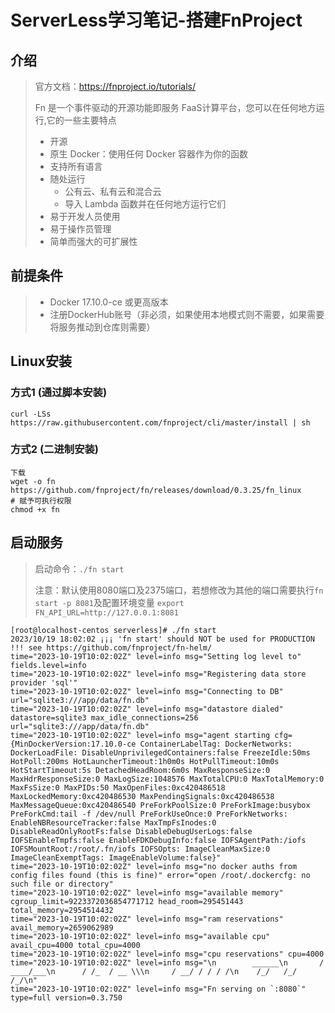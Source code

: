 # ServerLess学习笔记-搭建FnProject

## 介绍

> 官方文档：https://fnproject.io/tutorials/
>
> Fn 是一个事件驱动的开源功能即服务 FaaS计算平台，您可以在任何地方运行,它的一些主要特点
>
> - 开源
> - 原生 Docker：使用任何 Docker 容器作为你的函数
> - 支持所有语言
> - 随处运行
>     - 公有云、私有云和混合云
>     - 导入 Lambda 函数并在任何地方运行它们
> - 易于开发人员使用
> - 易于操作员管理
> - 简单而强大的可扩展性

## 前提条件

> - Docker 17.10.0-ce 或更高版本
> - 注册DockerHub账号（非必须，如果使用本地模式则不需要，如果需要将服务推动到仓库则需要）

## Linux安装

### 方式1 (通过脚本安装)

```shell
curl -LSs https://raw.githubusercontent.com/fnproject/cli/master/install | sh
```

### 方式2 (二进制安装)

```shell
下载
wget -o fn https://github.com/fnproject/fn/releases/download/0.3.25/fn_linux
# 赋予可执行权限
chmod +x fn
```

## 启动服务

> 启动命令：`./fn start`
>
> 注意：默认使用8080端口及2375端口，若想修改为其他的端口需要执行`fn start -p 8081`及配置环境变量 `export FN_API_URL=http://127.0.0.1:8081`

```
[root@localhost-centos serverless]# ./fn start
2023/10/19 18:02:02 ¡¡¡ 'fn start' should NOT be used for PRODUCTION !!! see https://github.com/fnproject/fn-helm/
time="2023-10-19T10:02:02Z" level=info msg="Setting log level to" fields.level=info
time="2023-10-19T10:02:02Z" level=info msg="Registering data store provider 'sql'"
time="2023-10-19T10:02:02Z" level=info msg="Connecting to DB" url="sqlite3:///app/data/fn.db"
time="2023-10-19T10:02:02Z" level=info msg="datastore dialed" datastore=sqlite3 max_idle_connections=256 url="sqlite3:///app/data/fn.db"
time="2023-10-19T10:02:02Z" level=info msg="agent starting cfg={MinDockerVersion:17.10.0-ce ContainerLabelTag: DockerNetworks: DockerLoadFile: DisableUnprivilegedContainers:false FreezeIdle:50ms HotPoll:200ms HotLauncherTimeout:1h0m0s HotPullTimeout:10m0s HotStartTimeout:5s DetachedHeadRoom:6m0s MaxResponseSize:0 MaxHdrResponseSize:0 MaxLogSize:1048576 MaxTotalCPU:0 MaxTotalMemory:0 MaxFsSize:0 MaxPIDs:50 MaxOpenFiles:0xc420486518 MaxLockedMemory:0xc420486530 MaxPendingSignals:0xc420486538 MaxMessageQueue:0xc420486540 PreForkPoolSize:0 PreForkImage:busybox PreForkCmd:tail -f /dev/null PreForkUseOnce:0 PreForkNetworks: EnableNBResourceTracker:false MaxTmpFsInodes:0 DisableReadOnlyRootFs:false DisableDebugUserLogs:false IOFSEnableTmpfs:false EnableFDKDebugInfo:false IOFSAgentPath:/iofs IOFSMountRoot:/root/.fn/iofs IOFSOpts: ImageCleanMaxSize:0 ImageCleanExemptTags: ImageEnableVolume:false}"
time="2023-10-19T10:02:02Z" level=info msg="no docker auths from config files found (this is fine)" error="open /root/.dockercfg: no such file or directory"
time="2023-10-19T10:02:02Z" level=info msg="available memory" cgroup_limit=9223372036854771712 head_room=295451443 total_memory=2954514432
time="2023-10-19T10:02:02Z" level=info msg="ram reservations" avail_memory=2659062989
time="2023-10-19T10:02:02Z" level=info msg="available cpu" avail_cpu=4000 total_cpu=4000
time="2023-10-19T10:02:02Z" level=info msg="cpu reservations" cpu=4000
time="2023-10-19T10:02:02Z" level=info msg="\n        ______\n       / ____/___\n      / /_  / __ \\\n     / __/ / / / /\n    /_/   /_/ /_/\n"
time="2023-10-19T10:02:02Z" level=info msg="Fn serving on `:8080`" type=full version=0.3.750

```



